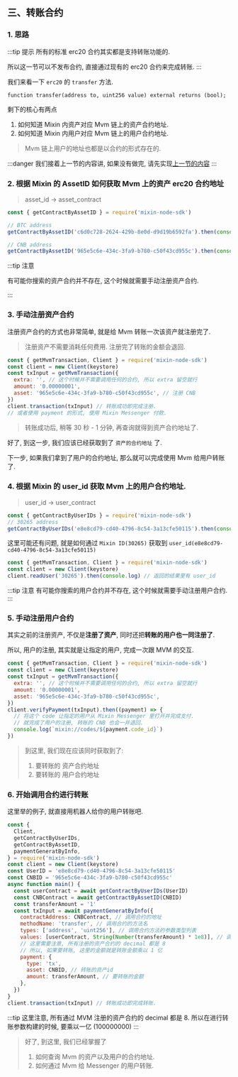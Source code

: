## 三、转账合约

### 1. 思路

:::tip 提示
所有的标准 erc20 合约其实都是支持转账功能的.

所以这一节可以不发布合约, 直接通过现有的 erc20 合约来完成转账.
:::

我们来看一下 `erc20` 的 `transfer` 方法.

```sol
function transfer(address to, uint256 value) external returns (bool);
```

剩下的核心有两点

1. 如何知道 Mixin 内资产对应 Mvm 链上的资产合约地址.
2. 如何知道 Mixin 内用户对应 Mvm 链上的用户合约地址.

> Mvm 链上用户的地址也都是以合约的形式存在的.

:::danger
我们接着上一节的内容讲, 如果没有做完, 请先实现[上一节的内容](/start/2.counter)
:::

### 2. 根据 Mixin 的 AssetID 如何获取 Mvm 上的资产 erc20 合约地址

> asset_id -> asset_contract

```js
const { getContractByAssetID } = require('mixin-node-sdk')

// BTC address
getContractByAssetID('c6d0c728-2624-429b-8e0d-d9d19b6592fa').then(console.log)

// CNB address
getContractByAssetID('965e5c6e-434c-3fa9-b780-c50f43cd955c').then(console.log)
```

:::tip 注意

有可能你搜索的资产合约并不存在, 这个时候就需要手动注册资产合约.

:::

### 3. 手动注册资产合约

注册资产合约的方式也非常简单, 就是给 Mvm 转账一次该资产就注册完了.

> 注册资产不需要消耗任何费用. 注册完了转账的金额会退回.

```js
const { getMvmTransaction, Client } = require('mixin-node-sdk')
const client = new Client(keystore)
const txInput = getMvmTransaction({
  extra: '', // 这个时候并不需要调用任何的合约, 所以 extra 留空就行
  amount: '0.00000001',
  asset: '965e5c6e-434c-3fa9-b780-c50f43cd955c', // 注册 CNB
})
client.transaction(txInput) // 转账成功即完成注册.
// 或者使用 payment 的形式, 使用 Mixin Messenger 付款.
```

> 转账成功后, 稍等 30 秒 - 1 分钟, 再查询就得到资产合约地址了.

好了, 到这一步, 我们应该已经获取到了 `资产的合约地址` 了.

下一步, 如果我们拿到了用户的合约地址, 那么就可以完成使用 Mvm 给用户转账了.

### 4. 根据 Mixin 的 user_id 获取 Mvm 上的用户合约地址.

> user_id -> user_contract

```js
const { getContractByUserIDs } = require('mixin-node-sdk')
// 30265 address
getContractByUserIDs('e8e8cd79-cd40-4796-8c54-3a13cfe50115').then(console.log)
```

这里可能还有问题, 就是如何通过 `Mixin ID(30265)` 获取到 `user_id(e8e8cd79-cd40-4796-8c54-3a13cfe50115)`

```js
const { getMvmTransaction, Client } = require('mixin-node-sdk')
const client = new Client(keystore)
client.readUser('30265').then(console.log) // 返回的结果里有 user_id
```

:::tip 注意
有可能你搜索的用户合约并不存在, 这个时候就需要手动注册用户合约.
:::

### 5. 手动注册用户合约

其实之前的注册资产, 不仅是**注册了资产**, 同时还把**转账的用户也一同注册了**.

所以, 用户的注册, 其实就是让指定的用户, 完成一次跟 MVM 的交互.

```js
const { getMvmTransaction, Client } = require('mixin-node-sdk')
const client = new Client(keystore)
const txInput = getMvmTransaction({
  extra: '', // 这个时候并不需要调用任何的合约, 所以 extra 留空就行
  amount: '0.00000001',
  asset: '965e5c6e-434c-3fa9-b780-c50f43cd955c',
})
client.verifyPayment(txInput).then((payment) => {
  // 将这个 code 让指定的用户从 Mixin Messenger 里打开并完成支付.
  // 就完成了用户的注册, 转账的 CNB 也会一并退回.
  console.log(`mixin://codes/${payment.code_id}`)
})
```

> 到这里, 我们现在应该同时获取到了:
>
> 1. 要转账的 资产合约地址
> 2. 要转账的 用户合约地址

### 6. 开始调用合约进行转账

这里举的例子, 就直接用机器人给你的用户转账吧.

```js
const {
  Client,
  getContractByUserIDs,
  getContractByAssetID,
  paymentGeneratByInfo,
} = require('mixin-node-sdk')
const client = new Client(keystore)
const UserID = 'e8e8cd79-cd40-4796-8c54-3a13cfe50115'
const CNBID = '965e5c6e-434c-3fa9-b780-c50f43cd955c'
async function main() {
  const userContract = await getContractByUserIDs(UserID)
  const CNBContract = await getContractByAssetID(CNBID)
  const transferAmount = '1'
  const txInput = await paymentGeneratByInfo({
    contractAddress: CNBContract, // 调用合约的地址
    methodName: 'transfer', // 调用合约的方法名
    types: ['address', 'uint256'], // 调用合约方法的参数类型列表
    values: [userContract, String(Number(transferAmount) * 1e8)], // 调用合约方法的参数值列表
    // 这里需要注意, 所有注册的资产合约的 decimal 都是 8
    // 所以, 如果要转账, 这里的金额就是转账金额乘以 1 亿
    payment: {
      type: 'tx',
      asset: CNBID, // 转账的资产id
      amount: transferAmount, // 要转账的金额
    },
  })
}
client.transaction(txInput) // 转账成功即完成转账.
```

:::tip
这里注意, 所有通过 MVM 注册的资产合约的 decimal 都是 8. 所以在进行转账参数构建的时候, 要乘以一亿 (100000000)
:::

> 好了, 到这里, 我们已经掌握了
>
> 1. 如何查询 Mvm 的资产以及用户的合约地址.
> 2. 如何通过 Mvm 给 Messenger 的用户转账.
